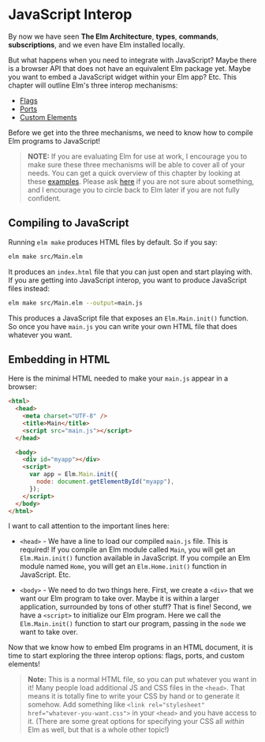 # JavaScript Interop

By now we have seen **The Elm Architecture**, **types**, **commands**, **subscriptions**, and we even have Elm installed locally.

But what happens when you need to integrate with JavaScript? Maybe there is a browser API that does not have an equivalent Elm package yet. Maybe you want to embed a JavaScript widget within your Elm app? Etc. This chapter will outline Elm's three interop mechanisms:

- [Flags](/interop/flags.html)
- [Ports](/interop/ports.html)
- [Custom Elements](/interop/custom_elements.html)

Before we get into the three mechanisms, we need to know how to compile Elm programs to JavaScript!

> **NOTE:** If you are evaluating Elm for use at work, I encourage you to make sure these three mechanisms will be able to cover all of your needs. You can get a quick overview of this chapter by looking at these [examples](https://github.com/elm-community/js-integration-examples/). Please ask [here](https://discourse.elm-lang.org/) if you are not sure about something, and I encourage you to circle back to Elm later if you are not fully confident.

## Compiling to JavaScript

Running `elm make` produces HTML files by default. So if you say:

```bash
elm make src/Main.elm
```

It produces an `index.html` file that you can just open and start playing with. If you are getting into JavaScript interop, you want to produce JavaScript files instead:

```bash
elm make src/Main.elm --output=main.js
```

This produces a JavaScript file that exposes an `Elm.Main.init()` function. So once you have `main.js` you can write your own HTML file that does whatever you want.

## Embedding in HTML

Here is the minimal HTML needed to make your `main.js` appear in a browser:

```html
<html>
  <head>
    <meta charset="UTF-8" />
    <title>Main</title>
    <script src="main.js"></script>
  </head>

  <body>
    <div id="myapp"></div>
    <script>
      var app = Elm.Main.init({
        node: document.getElementById("myapp"),
      });
    </script>
  </body>
</html>
```

I want to call attention to the important lines here:

- `<head>` - We have a line to load our compiled `main.js` file. This is required! If you compile an Elm module called `Main`, you will get an `Elm.Main.init()` function available in JavaScript. If you compile an Elm module named `Home`, you will get an `Elm.Home.init()` function in JavaScript. Etc.

- `<body>` - We need to do two things here. First, we create a `<div>` that we want our Elm program to take over. Maybe it is within a larger application, surrounded by tons of other stuff? That is fine! Second, we have a `<script>` to initialize our Elm program. Here we call the `Elm.Main.init()` function to start our program, passing in the `node` we want to take over.

Now that we know how to embed Elm programs in an HTML document, it is time to start exploring the three interop options: flags, ports, and custom elements!

> **Note:** This is a normal HTML file, so you can put whatever you want in it! Many people load additional JS and CSS files in the `<head>`. That means it is totally fine to write your CSS by hand or to generate it somehow. Add something like `<link rel="stylesheet" href="whatever-you-want.css">` in your `<head>` and you have access to it. (There are some great options for specifying your CSS all _within_ Elm as well, but that is a whole other topic!)
